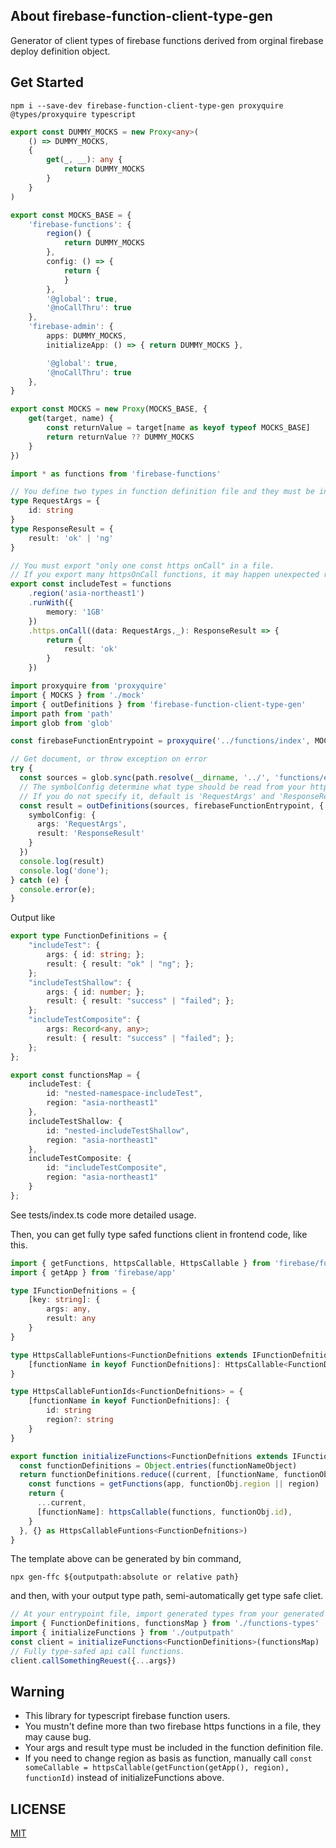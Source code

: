 ## About firebase-function-client-type-gen

Generator of client types of firebase functions derived from orginal firebase deploy definition object.

## Get Started

```shell
npm i --save-dev firebase-function-client-type-gen proxyquire @types/proxyquire typescript
```

```ts:mock.ts
export const DUMMY_MOCKS = new Proxy<any>(
    () => DUMMY_MOCKS,
    {
        get(_, __): any {
            return DUMMY_MOCKS
        }
    }
)

export const MOCKS_BASE = {
    'firebase-functions': {
        region() {
            return DUMMY_MOCKS
        },
        config: () => {
            return {
            }
        },
        '@global': true,
        '@noCallThru': true
    },
    'firebase-admin': {
        apps: DUMMY_MOCKS,
        initializeApp: () => { return DUMMY_MOCKS },

        '@global': true,
        '@noCallThru': true
    },
}

export const MOCKS = new Proxy(MOCKS_BASE, {
    get(target, name) {
        const returnValue = target[name as keyof typeof MOCKS_BASE]
        return returnValue ?? DUMMY_MOCKS
    }
})
```

```ts:fixtures.ts
import * as functions from 'firebase-functions'

// You define two types in function definition file and they must be in a file include function declaration.
type RequestArgs = {
    id: string
}
type ResponseResult = {
    result: 'ok' | 'ng'
}

// You must export "only one const https onCall" in a file.
// If you export many httpsOnCall functions, it may happen unexpected result when mapping args and result types.'
export const includeTest = functions
    .region('asia-northeast1')
    .runWith({
        memory: '1GB'
    })
    .https.onCall((data: RequestArgs,_): ResponseResult => {
        return {
            result: 'ok'
        }
    })
```


```ts:main.ts
import proxyquire from 'proxyquire'
import { MOCKS } from './mock'
import { outDefinitions } from 'firebase-function-client-type-gen'
import path from 'path'
import glob from 'glob'

const firebaseFunctionEntrypoint = proxyquire('../functions/index', MOCKS)

// Get document, or throw exception on error
try {
  const sources = glob.sync(path.resolve(__dirname, '../', 'functions/endpoints/**/*.ts'))
  // The symbolConfig determine what type should be read from your https onCall definition file as its args or result.
  // If you do not specify it, default is 'RequestArgs' and 'ResponseResult'
  const result = outDefinitions(sources, firebaseFunctionEntrypoint, {
    symbolConfig: {
      args: 'RequestArgs',
      result: 'ResponseResult'
    }
  })
  console.log(result)
  console.log('done');
} catch (e) {
  console.error(e);
}
```

Output like

```ts
export type FunctionDefinitions = {
    "includeTest": {
        args: { id: string; };
        result: { result: "ok" | "ng"; };
    };
    "includeTestShallow": {
        args: { id: number; };
        result: { result: "success" | "failed"; };
    };
    "includeTestComposite": {
        args: Record<any, any>;
        result: { result: "success" | "failed"; };
    };
};

export const functionsMap = {
    includeTest: {
        id: "nested-namespace-includeTest",
        region: "asia-northeast1"
    },
    includeTestShallow: {
        id: "nested-includeTestShallow",
        region: "asia-northeast1"
    },
    includeTestComposite: {
        id: "includeTestComposite",
        region: "asia-northeast1"
    }
};
```

See tests/index.ts code more detailed usage.

Then, you can get fully type safed functions client in frontend code, like this.

```typescript
import { getFunctions, httpsCallable, HttpsCallable } from 'firebase/functions'
import { getApp } from 'firebase/app'

type IFunctionDefnitions = {
    [key: string]: {
        args: any,
        result: any
    }
}

type HttpsCallableFuntions<FunctionDefnitions extends IFunctionDefnitions> = {
    [functionName in keyof FunctionDefnitions]: HttpsCallable<FunctionDefnitions[functionName]['args'], FunctionDefnitions[functionName]['result']>
}

type HttpsCallableFuntionIds<FunctionDefnitions> = {
    [functionName in keyof FunctionDefnitions]: {
        id: string
        region?: string
    }
}

export function initializeFunctions<FunctionDefnitions extends IFunctionDefnitions>(functionNameObject: HttpsCallableFuntionIds<FunctionDefnitions>, app = getApp(), region = 'asia-northeast1'): HttpsCallableFuntions<FunctionDefnitions> {
  const functionDefinitions = Object.entries(functionNameObject)
  return functionDefinitions.reduce((current, [functionName, functionObj]) => {
    const functions = getFunctions(app, functionObj.region || region)
    return {
      ...current,
      [functionName]: httpsCallable(functions, functionObj.id),
    }
  }, {} as HttpsCallableFuntions<FunctionDefnitions>)
}
```

The template above can be generated by bin command,

```shell
npx gen-ffc ${outputpath:absolute or relative path}
```

and then, with your output type path, semi-automatically get type safe cliet.

```typescript
// At your entrypoint file, import generated types from your generated types file.
import { FunctionDefinitions, functionsMap } from './functions-types'
import { initializeFunctions } from './outputpath'
const client = initializeFunctions<FunctionDefinitions>(functionsMap)
// Fully type-safed api call functions.
client.callSomethingReuest({...args})
```

## Warning

- This library for typescript firebase function users.
- You mustn't define more than two firebase https functions in a file, they may cause bug.
- Your args and result type must be included in the function definition file.
- If you need to change region as basis as function, manually call `const someCallable = httpsCallable(getFunction(getApp(), region), functionId)` instead of initializeFunctions above.

## LICENSE

[MIT](./LICENSE)

